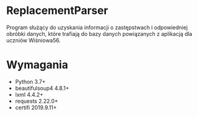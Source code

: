 # ReplacementParser
Program służący do uzyskania informacji o zastępstwach i odpowiedniej obróbki danych, które trafiają do bazy danych powiązanych
z aplikacją dla uczniów Wiśniowa56.

# Wymagania
* Python 3.7+
* beautifulsoup4 4.8.1+
* lxml 4.4.2+
* requests 2.22.0+
* certifi 2019.9.11+
